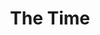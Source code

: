---
title: "The Time"
summary: "Born in Minneapolis, the group featured keyboardist Harris, bassist , vocalist , keyboardist , guitarist , and drummer , all from two Twin Cities funk units, and \"Enterprise\". The band's first Warner Bros. album, 1981's The Time, was created almost single-handedly by , Day, who performed the lead vocals, and Johnson, who played some guitar. By 1982, the year of \"777-9311\", from '82 Warner Bros. album \"What Time Is It?\", the group had already established itself as one of the hottest bands working the live circuit. The original members reunited in 1990 for the album \"Pandemonium\" on Paisley Park label and released the single \"Jerk Out\". Despite expectations, the reunion only brought moderate success."
image: "the-time.jpg"
apple_music_artist_url: "https://music.apple.com/gb/artist/the-time/166302"
wikipedia_url: "none"
---